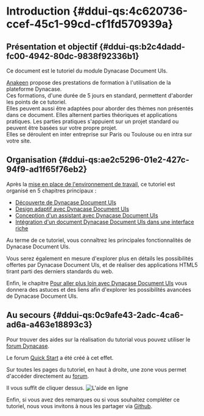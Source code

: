 # Introduction {#ddui-qs:4c620736-ccef-45c1-99cd-cf1fd570939a}

## Présentation et objectif {#ddui-qs:b2c4dadd-fc00-4942-80dc-9838f92336b1}

Ce document est le tutoriel du module Dynacase Document UIs.

[Anakeen][anakeen_services] propose des prestations de formation à l'utilisation de la plateforme Dynacase.  
Ces formations, d'une durée de 5 jours en standard, permettent d'aborder les points de ce tutoriel.  
Elles peuvent aussi être adaptées pour aborder des thèmes non présentés dans ce document.
Elles alternent parties théoriques et applications pratiques. Les parties pratiques s'appuient sur un projet standard
ou peuvent être basées sur votre propre projet.  
Elles se déroulent en inter entreprise sur Paris ou Toulouse ou en intra sur votre site.

## Organisation {#ddui-qs:ae2c5296-01e2-427c-94f9-ad1f65f76eb2}

Après la [mise en place de l'environnement de travail][chapter_preparation],
ce tutoriel est organisé en 5 chapitres principaux :

-   [Découverte de Dynacase Document UIs][chapter_decouverte]
-   [Design adaptif avec Dynacase Document UIs][chapter_responsive]
-   [Conception d'un assistant avec Dynacase Document UIs][chapter_wizard]
-   [Intégration d'un document Dynacase Document UIs dans une interface riche][chapter_integration]

Au terme de ce tutoriel, vous connaîtrez les principales fonctionnalités de Dynacase Document UIs.

Vous serez également en mesure d'explorer plus en détails les possibilités offertes par Dynacase Document UIs,
et de réaliser des applications HTML5 tirant parti des derniers standards du web.

Enfin, le chapitre [Pour aller plus loin avec Dynacase Document UIs][chapter_extra]
vous donnera des astuces et des liens afin d'explorer les possibilités avancées de Dynacase Document UIs.

## Au secours {#ddui-qs:0c9afe43-2adc-4ca6-ad6a-a463e18893c3}

Pour trouver des aides sur la réalisation du tutorial vous pouvez utiliser le [forum Dynacase][forum_dynacase].

Le forum [Quick Start][forum_dynacase_qs] a été créé à cet effet.

Sur toutes les pages du tutoriel, en haut à droite,
une zone vous permet d'accéder directement au [forum][forum_dynacase_qs].

Il vous suffit de cliquer dessus.
![L'aide en ligne](help-access.png)

Enfin, si vous avez des remarques ou si vous souhaitez compléter ce tutoriel,
nous vous invitons à nous les partager via [Github][quickstart_repo].

<!-- links -->
[anakeen_services]: http://anakeen.com/#services
[chapter_preparation]: #ddui-qs:43ec59c9-4460-4981-81d4-ffc475843c24
[chapter_decouverte]: #ddui-qs:240c8ae1-aa60-4e5b-a5d2-2872685b1389
[chapter_responsive]: #ddui-qs:92f1caed-e4f6-472e-8770-eed318c3a207
[chapter_wizard]: #ddui-qs:d0e9dddc-6336-4cc9-ac82-97cd72bfd0d4
[chapter_integration]: #ddui-qs:18df3951-83c8-4b85-a3b1-3a10c7efc2dd
[chapter_extra]: #ddui-qs:847a80f2-d486-4085-beb9-077a6d33df0c
[forum_dynacase]: http://forum.dynacase.org/
[forum_dynacase_qs]: http://forum.dynacase.org/viewforum.php?id=23
[quickstart_repo]: https://github.com/Anakeen/dynacase-quick-start-ddui

